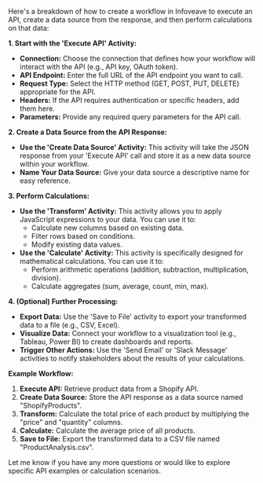Here's a breakdown of how to create a workflow in Infoveave to execute an API, create a data source from the response, and then perform calculations on that data:

**1.  Start with the 'Execute API' Activity:**

*   **Connection:** Choose the connection that defines how your workflow will interact with the API (e.g., API key, OAuth token).
*   **API Endpoint:**  Enter the full URL of the API endpoint you want to call.
*   **Request Type:** Select the HTTP method (GET, POST, PUT, DELETE) appropriate for the API.
*   **Headers:**  If the API requires authentication or specific headers, add them here.
*   **Parameters:**  Provide any required query parameters for the API call.

**2. Create a Data Source from the API Response:**

*   **Use the 'Create Data Source' Activity:** This activity will take the JSON response from your 'Execute API' call and store it as a new data source within your workflow.
*   **Name Your Data Source:** Give your data source a descriptive name for easy reference.

**3. Perform Calculations:**

*   **Use the 'Transform' Activity:** This activity allows you to apply JavaScript expressions to your data. You can use it to:
    *   Calculate new columns based on existing data.
    *   Filter rows based on conditions.
    *   Modify existing data values.
*   **Use the 'Calculate' Activity:** This activity is specifically designed for mathematical calculations. You can use it to:
    *   Perform arithmetic operations (addition, subtraction, multiplication, division).
    *   Calculate aggregates (sum, average, count, min, max).

**4.  (Optional) Further Processing:**

*   **Export Data:** Use the 'Save to File' activity to export your transformed data to a file (e.g., CSV, Excel).
*   **Visualize Data:** Connect your workflow to a visualization tool (e.g., Tableau, Power BI) to create dashboards and reports.
*   **Trigger Other Actions:** Use the 'Send Email' or 'Slack Message' activities to notify stakeholders about the results of your calculations.

**Example Workflow:**

1.  **Execute API:** Retrieve product data from a Shopify API.
2.  **Create Data Source:** Store the API response as a data source named "ShopifyProducts".
3.  **Transform:** Calculate the total price of each product by multiplying the "price" and "quantity" columns.
4.  **Calculate:** Calculate the average price of all products.
5.  **Save to File:** Export the transformed data to a CSV file named "ProductAnalysis.csv".



Let me know if you have any more questions or would like to explore specific API examples or calculation scenarios.
